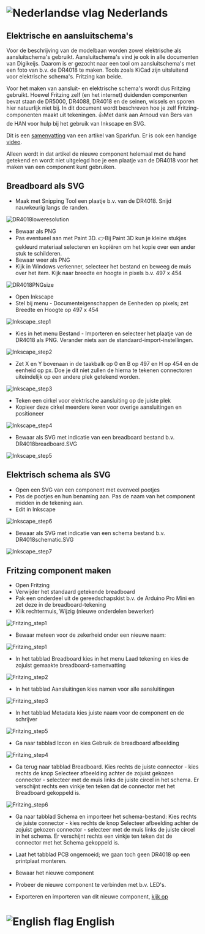# ![Nederlandse vlag](../images/nl.gif) Nederlands

## Elektrische en aansluitschema's
Voor de beschrijving van de modelbaan worden zowel elektrische als aansluitschema's gebruikt. Aansluitschema's vind je ook in alle documenten van Digikeijs. Daarom is er gezocht naar een tool om aansluitschema's met een foto van b.v. de DR4018 te maken. Tools zoals KiCad zijn uitsluitend voor elektrische schema's. Fritzing kan beide.

Voor het maken van aansluit- en elektrische schema's wordt dus Fritzing gebruikt. Hoewel Fritzing zelf (en het internet) duidenden componenten bevat staan de DR5000, DR4088, DR4018 en de seinen, wissels en sporen hier natuurlijk niet bij. In dit document wordt beschreven hoe je zelf Fritzing-componenten maakt uit tekeningen. 👍Met dank aan Arnoud van Bers van de HAN voor hulp bij het gebruik van Inkscape en SVG.

Dit is een [samenvatting](https://learn.sparkfun.com/tutorials/make-your-own-fritzing-parts/all) van een artikel van Sparkfun. Er is ook een handige [video](https://www.youtube.com/watch?v=5X7C2qb7rtM).

Alleen wordt in dat artikel de nieuwe component helemaal met de hand getekend en wordt niet uitgelegd hoe je een plaatje van de DR4018 voor het maken van een component kunt gebruiken.


## Breadboard als SVG
* Maak met Snipping Tool een plaatje b.v. van de DR4018. Snijd nauwkeurig langs de randen.

![DR4018loweresolution](./images/DR4018loweresolution.PNG)

* Bewaar als PNG
* Pas eventueel aan met Paint 3D. 👉Bij Paint 3D kun je kleine stukjes gekleurd materiaal selecteren en kopiëren om het kopie over een ander stuk te schilderen.
* Bewaar weer als PNG
* Kijk in Windows verkenner, selecteer het bestand en beweeg de muis over het item. Kijk naar breedte en hoogte in pixels b.v. 497 x 454

![DR4018PNGsize](./images/DR4018PNGsize.PNG)

* Open Inkscape
* Stel bij menu - Documenteigenschappen de Eenheden op pixels; zet Breedte en Hoogte op 497 x 454

![Inkscape_step1](./images/Inkscape_step1.PNG)

* Kies in het menu Bestand - Importeren en selecteer het plaatje van de DR4018 als PNG. Verander niets aan de standaard-import-instellingen.

![Inkscape_step2](./images/Inkscape_step2.PNG)

* Zet X en Y bovenaan in de taakbalk op 0 en B op 497 en H op 454 en de eenheid op px. Doe je dit niet zullen de hierna te tekenen connectoren uiteindelijk op een andere plek getekend worden.

![Inkscape_step3](./images/Inkscape_step3.PNG)

* Teken een cirkel voor elektrische aansluiting op de juiste plek
* Kopieer deze cirkel meerdere keren voor overige aansluitingen en positioneer

![Inkscape_step4](./images/Inkscape_step4.PNG)

* Bewaar als SVG met indicatie van een breadboard bestand b.v. DR4018breadboard.SVG

![Inkscape_step5](./images/Inkscape_step5.PNG)

## Elektrisch schema als SVG
* Open een SVG van een component met evenveel pootjes
* Pas de pootjes en hun benaming aan. Pas de naam van het component midden in de tekening aan.
* Edit in Inkscape

![Inkscape_step6](./images/Inkscape_step6.PNG)

* Bewaar als SVG met indicatie van een schema bestand b.v. DR4018schematic.SVG

![Inkscape_step7](./images/Inkscape_step7.PNG)

## Fritzing component maken

* Open Fritzing
* Verwijder het standaard getekende breadboard
* Pak een onderdeel uit de gereedschapskist b.v. de Arduino Pro Mini en zet deze in de breadboard-tekening
* Klik rechtermuis, Wijzig (nieuwe onderdelen bewerker)

![Fritzing_step1](./images/Fritzing_step1.PNG)

* Bewaar meteen voor de zekerheid onder een nieuwe naam:

![Fritzing_step1](./images/Fritzing_SaveComponent.PNG)

* In het tabblad Breadboard kies in het menu Laad tekening en kies de zojuist gemaakte breadboard-samenvatting

![Fritzing_step2](./images/Fritzing_step2.PNG)

* In het tabblad Aansluitingen kies namen voor alle aansluitingen

![Fritzing_step3](./images/Fritzing_step3.PNG)

* In het tabblad Metadata kies juiste naam voor de component en de schrijver

![Fritzing_step5](./images/Fritzing_step5.PNG)

* Ga naar tabblad Iccon en kies Gebruik de breadboard afbeelding

![Fritzing_step4](./images/Fritzing_step4.PNG)

* Ga terug naar tabblad Breadboard. Kies rechts de juiste connector - kies rechts de knop Selecteer afbeelding achter de zojuist gekozen connector - selecteer met de muis links de juiste circel in het schema. Er verschijnt rechts een vinkje ten teken dat de connector met het Breadboard gekoppeld is.

![Fritzing_step6](./images/Fritzing_step6.PNG)

* Ga naar tabblad Schema en importeer het schema-bestand:
Kies rechts de juiste connector - kies rechts de knop Selecteer afbeelding achter de zojuist gekozen connector - selecteer met de muis links de juiste circel in het schema. Er verschijnt rechts een vinkje ten teken dat de connector met het Schema gekoppeld is.

* Laat het tabblad PCB ongemoeid; we gaan toch geen DR4018 op een printplaat monteren.

* Bewaar het nieuwe component

* Probeer de nieuwe component te verbinden met b.v. LED's.


* Exporteren en importeren van dit nieuwe component, [kijk op](https://fritzing.org/learning/tutorials/creating-custom-parts/using-sharing/)


# ![English flag](../images/gb.gif) English
